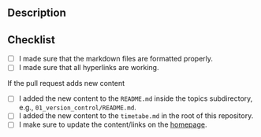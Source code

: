 ## Description
<!--- Please describe shortly what this pull request ist doing. If there is an related issue, please mention it here. -->

## Checklist
<!--- Please make sure to go over all points on the checklist and mark them as checked. -->
- [ ] I made sure that the markdown files are formatted properly.
- [ ] I made sure that all hyperlinks are working.

If the pull request adds new content

- [ ] I added the new content to the `README.md` inside the topics subdirectory, e.g., `01_version_control/README.md`.
- [ ] I added the new content to the `timetabe.md` in the root of this repository.
- [ ] I make sure to update the content/links on the [homepage](https://github.com/Simulation-Software-Engineering/homepage).

